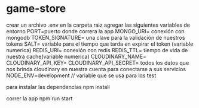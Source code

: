 # game-store
crear un archivo .env en la carpeta raiz
agregar las siguientes variables de entorno
PORT=puerto donde correra la app
MONGO_URI= conexión con mongodb
TOKEN_SIGNATURE= una clave para la validación de nuestros tokens
SALT= variable para el tiempo que tarda en expirar el token (variable numerica)
REDIS_URI= conexión con redis
REDIS_TTL= tiempo de vida de nuestra cache(variable numerica)
CLOUDINARY_NAME= 
CLOUDINARY_API_KEY=
CLOUDINARY_API_SECRET= todos los datos que nos brinda cloudinary en nuestra cuenta para conectarse a sus servicios
NODE_ENV=development // variable que se usa para los test

para instalar las dependencias
npm install 

correr la app
npm run start
